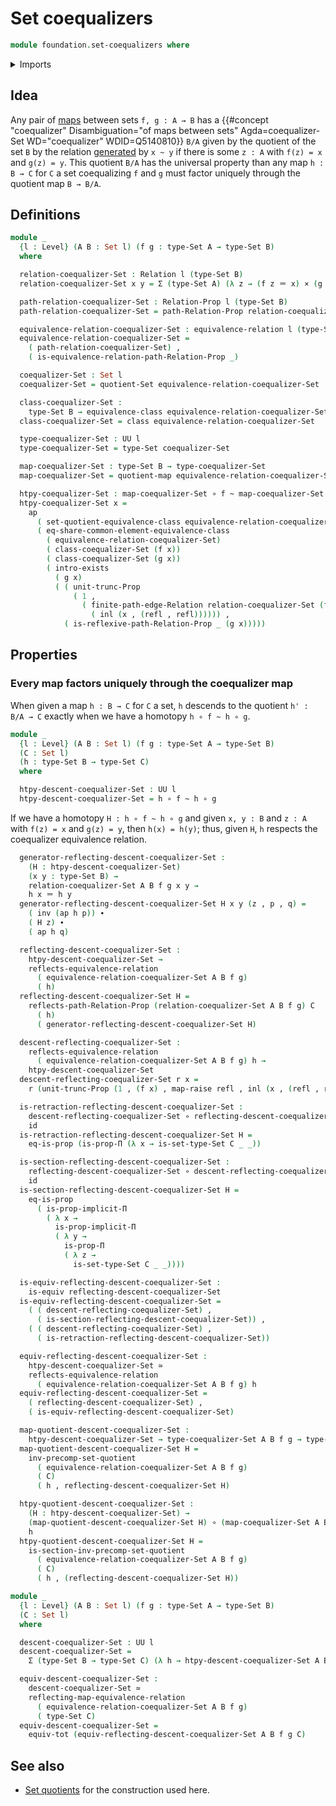 # Set coequalizers

```agda
module foundation.set-coequalizers where
```

<details><summary>Imports</summary>

```agda
open import foundation.action-on-identifications-functions
open import foundation.binary-relations
open import foundation.dependent-pair-types
open import foundation.effective-maps-equivalence-relations
open import foundation.equivalence-classes
open import foundation.equivalence-relations
open import foundation.existential-quantification
open import foundation.freely-generated-equivalence-relations
open import foundation.propositional-truncations
open import foundation.raising-universe-levels
open import foundation.reflecting-maps-equivalence-relations
open import foundation.set-quotients
open import foundation.uniqueness-set-quotients
open import foundation.universal-property-set-quotients
open import foundation.universe-levels

open import foundation-core.cartesian-product-types
open import foundation-core.coproduct-types
open import foundation-core.equality-dependent-pair-types
open import foundation-core.equivalences
open import foundation-core.function-types
open import foundation-core.functoriality-dependent-pair-types
open import foundation-core.homotopies
open import foundation-core.identity-types
open import foundation-core.propositions
open import foundation-core.sets
open import foundation-core.transport-along-identifications
```

</details>

## Idea

Any pair of [maps](foundation-core.function-types.md) between sets `f, g : A → B`
has a
{{#concept "coequalizer" Disambiguation="of maps between sets" Agda=coequalizer-Set WD="coequalizer" WDID=Q5140810}}
`B/A` given by the quotient of the set `B` by the relation
[generated](foundation.freely-generated-equivalence-relations.md) by `x ~ y` if
there is some `z : A` with `f(z) = x` and `g(z) = y`. This quotient `B/A` has
the universal property than any map `h : B → C` for `C` a set coequalizing `f`
and `g` must factor uniquely through the quotient map `B → B/A`.

## Definitions

```agda
module _
  {l : Level} (A B : Set l) (f g : type-Set A → type-Set B)
  where

  relation-coequalizer-Set : Relation l (type-Set B)
  relation-coequalizer-Set x y = Σ (type-Set A) (λ z → (f z ＝ x) × (g z ＝ y))

  path-relation-coequalizer-Set : Relation-Prop l (type-Set B)
  path-relation-coequalizer-Set = path-Relation-Prop relation-coequalizer-Set

  equivalence-relation-coequalizer-Set : equivalence-relation l (type-Set B)
  equivalence-relation-coequalizer-Set =
    ( path-relation-coequalizer-Set) ,
    ( is-equivalence-relation-path-Relation-Prop _)

  coequalizer-Set : Set l
  coequalizer-Set = quotient-Set equivalence-relation-coequalizer-Set

  class-coequalizer-Set :
    type-Set B → equivalence-class equivalence-relation-coequalizer-Set
  class-coequalizer-Set = class equivalence-relation-coequalizer-Set

  type-coequalizer-Set : UU l
  type-coequalizer-Set = type-Set coequalizer-Set

  map-coequalizer-Set : type-Set B → type-coequalizer-Set
  map-coequalizer-Set = quotient-map equivalence-relation-coequalizer-Set

  htpy-coequalizer-Set : map-coequalizer-Set ∘ f ~ map-coequalizer-Set ∘ g
  htpy-coequalizer-Set x =
    ap
      ( set-quotient-equivalence-class equivalence-relation-coequalizer-Set)
      ( eq-share-common-element-equivalence-class
        ( equivalence-relation-coequalizer-Set)
        ( class-coequalizer-Set (f x))
        ( class-coequalizer-Set (g x))
        ( intro-exists
          ( g x)
          ( ( unit-trunc-Prop
              ( 1 ,
                ( finite-path-edge-Relation relation-coequalizer-Set (f x) (g x)
                  ( inl (x , (refl , refl)))))) ,
            ( is-reflexive-path-Relation-Prop _ (g x)))))
```

## Properties

### Every map factors uniquely through the coequalizer map

When given a map `h : B → C` for `C` a set, `h` descends to the quotient
`h' : B/A → C` exactly when we have a homotopy `h ∘ f ~ h ∘ g`.

```agda
module _
  {l : Level} (A B : Set l) (f g : type-Set A → type-Set B)
  (C : Set l)
  (h : type-Set B → type-Set C)
  where

  htpy-descent-coequalizer-Set : UU l
  htpy-descent-coequalizer-Set = h ∘ f ~ h ∘ g
```

If we have a homotopy `H : h ∘ f ~ h ∘ g` and given `x, y : B` and `z : A` with
`f(z) = x` and `g(z) = y`, then `h(x) = h(y)`; thus, given `H`, `h` respects the
coequalizer equivalence relation.

```agda
  generator-reflecting-descent-coequalizer-Set :
    (H : htpy-descent-coequalizer-Set)
    (x y : type-Set B) →
    relation-coequalizer-Set A B f g x y →
    h x ＝ h y
  generator-reflecting-descent-coequalizer-Set H x y (z , p , q) =
    ( inv (ap h p)) ∙
    ( H z) ∙
    ( ap h q)

  reflecting-descent-coequalizer-Set :
    htpy-descent-coequalizer-Set →
    reflects-equivalence-relation
      ( equivalence-relation-coequalizer-Set A B f g)
      ( h)
  reflecting-descent-coequalizer-Set H =
    reflects-path-Relation-Prop (relation-coequalizer-Set A B f g) C
      ( h)
      ( generator-reflecting-descent-coequalizer-Set H)

  descent-reflecting-coequalizer-Set :
    reflects-equivalence-relation
      ( equivalence-relation-coequalizer-Set A B f g) h →
    htpy-descent-coequalizer-Set
  descent-reflecting-coequalizer-Set r x =
    r (unit-trunc-Prop (1 , (f x) , map-raise refl , inl (x , (refl , refl))))

  is-retraction-reflecting-descent-coequalizer-Set :
    descent-reflecting-coequalizer-Set ∘ reflecting-descent-coequalizer-Set ~
    id
  is-retraction-reflecting-descent-coequalizer-Set H =
    eq-is-prop (is-prop-Π (λ x → is-set-type-Set C _ _))

  is-section-reflecting-descent-coequalizer-Set :
    reflecting-descent-coequalizer-Set ∘ descent-reflecting-coequalizer-Set ~
    id
  is-section-reflecting-descent-coequalizer-Set H =
    eq-is-prop
      ( is-prop-implicit-Π
        ( λ x →
          is-prop-implicit-Π
          ( λ y →
            is-prop-Π
            ( λ z →
              is-set-type-Set C _ _))))

  is-equiv-reflecting-descent-coequalizer-Set :
    is-equiv reflecting-descent-coequalizer-Set
  is-equiv-reflecting-descent-coequalizer-Set =
    ( ( descent-reflecting-coequalizer-Set) ,
      ( is-section-reflecting-descent-coequalizer-Set)) ,
    ( ( descent-reflecting-coequalizer-Set) ,
      ( is-retraction-reflecting-descent-coequalizer-Set))

  equiv-reflecting-descent-coequalizer-Set :
    htpy-descent-coequalizer-Set ≃
    reflects-equivalence-relation
      ( equivalence-relation-coequalizer-Set A B f g) h
  equiv-reflecting-descent-coequalizer-Set =
    ( reflecting-descent-coequalizer-Set) ,
    ( is-equiv-reflecting-descent-coequalizer-Set)

  map-quotient-descent-coequalizer-Set :
    htpy-descent-coequalizer-Set → type-coequalizer-Set A B f g → type-Set C
  map-quotient-descent-coequalizer-Set H =
    inv-precomp-set-quotient
      ( equivalence-relation-coequalizer-Set A B f g)
      ( C)
      ( h , reflecting-descent-coequalizer-Set H)

  htpy-quotient-descent-coequalizer-Set :
    (H : htpy-descent-coequalizer-Set) →
    (map-quotient-descent-coequalizer-Set H) ∘ (map-coequalizer-Set A B f g) ~
    h
  htpy-quotient-descent-coequalizer-Set H =
    is-section-inv-precomp-set-quotient
      ( equivalence-relation-coequalizer-Set A B f g)
      ( C)
      ( h , (reflecting-descent-coequalizer-Set H))

module _
  {l : Level} (A B : Set l) (f g : type-Set A → type-Set B)
  (C : Set l)
  where

  descent-coequalizer-Set : UU l
  descent-coequalizer-Set =
    Σ (type-Set B → type-Set C) (λ h → htpy-descent-coequalizer-Set A B f g C h)

  equiv-descent-coequalizer-Set :
    descent-coequalizer-Set ≃
    reflecting-map-equivalence-relation
      ( equivalence-relation-coequalizer-Set A B f g)
      ( type-Set C)
  equiv-descent-coequalizer-Set =
    equiv-tot (equiv-reflecting-descent-coequalizer-Set A B f g C)
```

## See also

- [Set quotients](foundation.set-quotients.md) for the construction used here.
